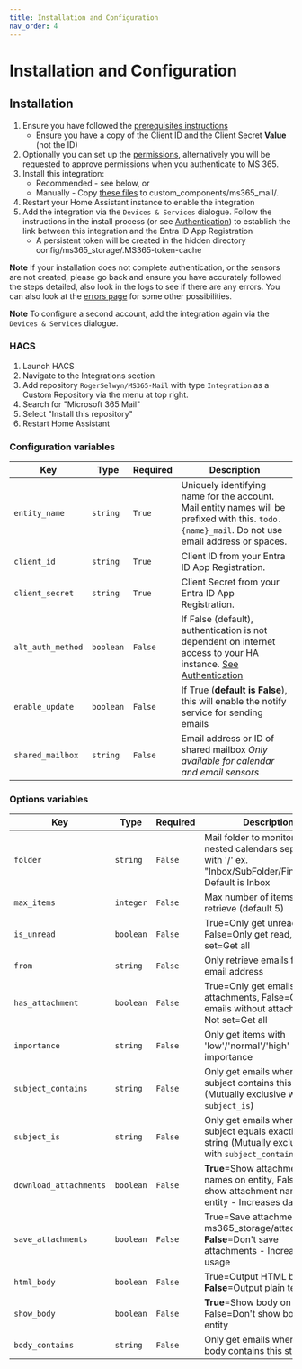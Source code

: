 ```yaml
---
title: Installation and Configuration
nav_order: 4
---
```


# Installation and Configuration
## Installation
1. Ensure you have followed the [prerequisites instructions](./prerequisites.md)
    * Ensure you have a copy of the Client ID and the Client Secret **Value** (not the ID)
1. Optionally you can set up the [permissions](./permissions.md), alternatively you will be requested to approve permissions when you authenticate to MS 365.
1. Install this integration:
    * Recommended - see below, or
    * Manually - Copy [these files](https://github.com/RogerSelwyn/MS365-ToDo/tree/main/custom_components/ms365_mail) to custom_components/ms365_mail/.
1. Restart your Home Assistant instance to enable the integration
1. Add the integration via the `Devices & Services` dialogue. Follow the instructions in the install process (or see [Authentication](./authentication.md)) to establish the link between this integration and the Entra ID App Registration
    * A persistent token will be created in the hidden directory config/ms365_storage/.MS365-token-cache

**Note** If your installation does not complete authentication, or the sensors are not created, please go back and ensure you have accurately followed the steps detailed, also look in the logs to see if there are any errors. You can also look at the [errors page](./errors.md) for some other possibilities.

**Note** To configure a second account, add the integration again via the `Devices & Services` dialogue.

### HACS

1. Launch HACS
1. Navigate to the Integrations section
1. Add repository `RogerSelwyn/MS365-Mail` with type `Integration` as a Custom Repository via the menu at top right.
1. Search for "Microsoft 365 Mail"
1. Select "Install this repository"
1. Restart Home Assistant


### Configuration variables

Key | Type | Required | Description
-- | -- | -- | --
`entity_name` | `string` | `True` | Uniquely identifying name for the account. Mail entity names will be prefixed with this. `todo.{name}_mail`. Do not use email address or spaces.
`client_id` | `string` | `True` | Client ID from your Entra ID App Registration.
`client_secret` | `string` | `True` | Client Secret from your Entra ID App Registration.
`alt_auth_method` | `boolean` | `False` | If False (default), authentication is not dependent on internet access to your HA instance. [See Authentication](./authentication.md)
`enable_update` | `boolean` | `False` | If True (**default is False**), this will enable the notify service for sending emails
`shared_mailbox` | `string` | `False` | Email address or ID of shared mailbox *Only available for calendar and email sensors*

### Options variables

Key | Type | Required | Description
-- | -- | -- | --
`folder` | `string` | `False` | Mail folder to monitor, for nested calendars separate with '/' ex. "Inbox/SubFolder/FinalFolder" Default is Inbox
`max_items` | `integer` | `False` | Max number of items to retrieve (default 5)
`is_unread` | `boolean` | `False` | True=Only get unread, False=Only get read, Not set=Get all
`from` | `string` | `False` | Only retrieve emails from this email address
`has_attachment` | `boolean` | `False` | True=Only get emails with attachments, False=Only get emails without attachments, Not set=Get all
`importance` | `string` | `False` | Only get items with 'low'/'normal'/'high' importance
`subject_contains` | `string` | `False` | Only get emails where the subject contains this string (Mutually exclusive with `subject_is`)
`subject_is` | `string` | `False` | Only get emails where the subject equals exactly this string (Mutually exclusive with `subject_contains`)
`download_attachments` | `boolean` | `False` | **True**=Show attachment names on entity, False=Don't show attachment names on entity - Increases data usage
`save_attachments` | `boolean` | `False` | True=Save attachments (to ms365_storage/attachments), **False**=Don't save attachments - Increases data usage
`html_body` | `boolean` | `False` | True=Output HTML body, **False**=Output plain text body
`show_body` | `boolean` | `False` | **True**=Show body on entity, False=Don't show body on entity
`body_contains` | `string` | `False` | Only get emails where the body contains this string
